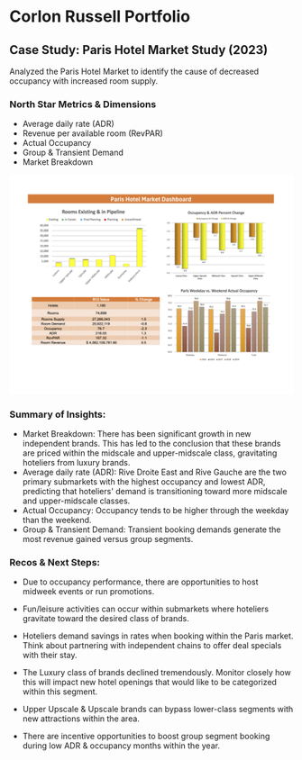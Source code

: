 # Corlon Russell Portfolio

## Case Study: Paris Hotel Market Study (2023)
Analyzed the Paris Hotel Market to identify the cause of decreased occupancy with increased room supply. 

### North Star Metrics & Dimensions 
- Average daily rate (ADR)
- Revenue per available room (RevPAR)
- Actual Occupancy
- Group & Transient Demand
- Market Breakdown


![Occ ADR Graph](College_Dashboard.png) 


### Summary of Insights:

- Market Breakdown: There has been significant growth in new independent brands. This has led to the conclusion that these brands are priced within the midscale and upper-midscale class, gravitating hoteliers from luxury brands.
- Average daily rate (ADR): Rive Droite East and Rive Gauche are the two primary submarkets with the highest occupancy and lowest ADR, predicting that hoteliers' demand is transitioning toward more midscale and upper-midscale classes.
- Actual Occupancy: Occupancy tends to be higher through the weekday than the weekend.
- Group & Transient Demand: Transient booking demands generate the most revenue gained versus group segments.

### Recos & Next Steps:

- Due to occupancy performance, there are opportunities to host midweek events or run promotions.
- Fun/leisure activities can occur within submarkets where hoteliers gravitate toward the desired class of brands.
- Hoteliers demand savings in rates when booking within the Paris market. Think about partnering with independent chains to offer deal specials with their stay.

- The Luxury class of brands declined tremendously. Monitor closely how this will impact new hotel openings that would like to be categorized within this segment.
- Upper Upscale & Upscale brands can bypass lower-class segments with new attractions within the area.
- There are incentive opportunities to boost group segment booking during low ADR & occupancy months within the year.





